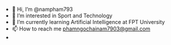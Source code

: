 - 👋 Hi, I’m @nampham793
- 👀 I’m interested in Sport and Technology
- 🌱 I’m currently learning Artificial Intelligence at FPT University
- 📫 How to reach me phamngochainam7903@gmail.com
- 

<!---
nampham793/nampham793 is a ✨ special ✨ repository because its `README.md` (this file) appears on your GitHub profile.
You can click the Preview link to take a look at your changes.
--->
